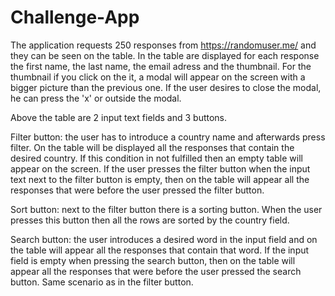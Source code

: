 # Challenge-App

The application requests 250 responses from https://randomuser.me/ and they can be seen on the table. In the table are displayed for each response the first name, the last name, the email adress and the thumbnail. For the thumbnail if you click on the it, a modal will appear on the screen with a bigger picture than the previous one. If the user desires to close the modal, he can press the 'x' or outside the modal.

Above the table are 2 input text fields and 3 buttons.

Filter button: the user has to introduce a country name and afterwards press filter. On the table will be displayed all the responses that contain the desired country. If this condition in not fulfilled then an empty table will appear on the screen. If the user presses the filter button when the input text next to the filter button is empty, then on the table will appear all the responses that were before the user pressed the filter button.

Sort button: next to the filter button there is a sorting button. When the user presses this button then all the rows are sorted by the country field.

Search button: the user introduces a desired word in the input field and on the table will appear all the responses that contain that word. If the input field is empty when pressing the search button, then on the table will appear all the responses that were before the user pressed the search button. Same scenario as in the filter button.
